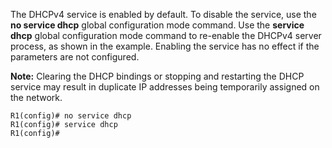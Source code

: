 The DHCPv4 service is enabled by default. To disable the service, use the **no service dhcp** global configuration mode command. Use the **service dhcp** global configuration mode command to re-enable the DHCPv4 server process, as shown in the example. Enabling the service has no effect if the parameters are not configured.

**Note:** Clearing the DHCP bindings or stopping and restarting the DHCP service may result in duplicate IP addresses being temporarily assigned on the network.

```
R1(config)# no service dhcp
R1(config)# service dhcp
R1(config)# 
```
